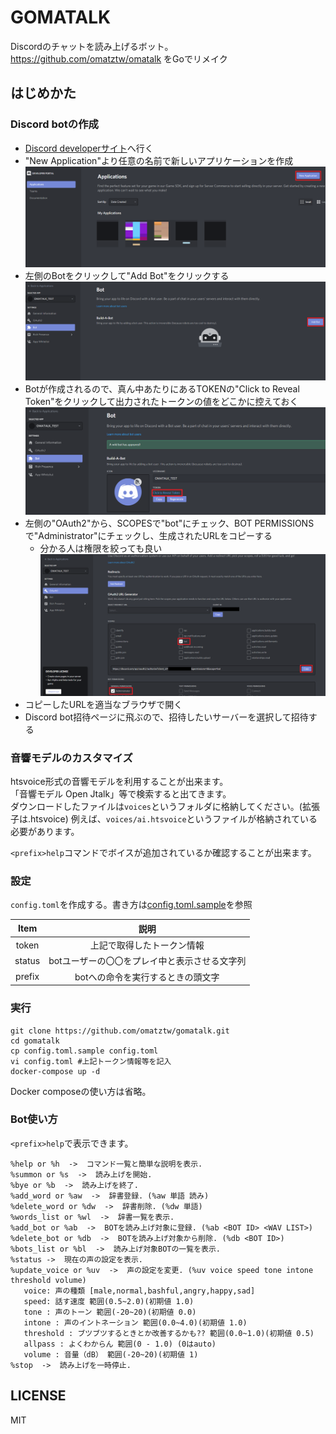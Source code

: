 # GOMATALK

Discordのチャットを読み上げるボット。  
https://github.com/omatztw/omatalk をGoでリメイク

## はじめかた

### Discord botの作成

* [Discord developerサイト](https://discord.com/developers/applications)へ行く
* "New Application"より任意の名前で新しいアプリケーションを作成
![New app](img/newapp.png)
* 左側のBotをクリックして"Add Bot"をクリックする
![Add bot](img/addbot.png)
* Botが作成されるので、真ん中あたりにあるTOKENの"Click to Reveal Token"をクリックして出力されたトークンの値をどこかに控えておく
![Token](img/token.png)
* 左側の"OAuth2"から、SCOPESで"bot"にチェック、BOT PERMISSIONSで"Administrator"にチェックし、生成されたURLをコピーする
  * 分かる人は権限を絞っても良い
![OAuth](img/oauth.png)
* コピーしたURLを適当なブラウザで開く
* Discord bot招待ページに飛ぶので、招待したいサーバーを選択して招待する

### 音響モデルのカスタマイズ

htsvoice形式の音響モデルを利用することが出来ます。   
「音響モデル Open Jtalk」等で検索すると出てきます。  
ダウンロードしたファイルは`voices`というフォルダに格納してください。(拡張子は.htsvoice)
例えば、`voices/ai.htsvoice`というファイルが格納されている必要があります。  

`<prefix>help`コマンドでボイスが追加されているか確認することが出来ます。

### 設定

`config.toml`を作成する。書き方は[config.toml.sample](config.toml.sample)を参照

|Item|説明|
|:--:|:--:|
|token|上記で取得したトークン情報|
|status|botユーザーの〇〇をプレイ中と表示させる文字列|
|prefix|botへの命令を実行するときの頭文字|

### 実行

```
git clone https://github.com/omatztw/gomatalk.git
cd gomatalk
cp config.toml.sample config.toml
vi config.toml #上記トークン情報等を記入
docker-compose up -d
```

Docker composeの使い方は省略。

### Bot使い方

`<prefix>help`で表示できます。

```
%help or %h  ->  コマンド一覧と簡単な説明を表示.
%summon or %s  ->  読み上げを開始.
%bye or %b  ->  読み上げを終了.
%add_word or %aw  ->  辞書登録. (%aw 単語 読み)
%delete_word or %dw  ->  辞書削除. (%dw 単語)
%words_list or %wl  ->  辞書一覧を表示.
%add_bot or %ab  ->  BOTを読み上げ対象に登録. (%ab <BOT ID> <WAV LIST>)
%delete_bot or %db  ->  BOTを読み上げ対象から削除. (%db <BOT ID>)
%bots_list or %bl  ->  読み上げ対象BOTの一覧を表示.
%status ->  現在の声の設定を表示.
%update_voice or %uv  ->  声の設定を変更. (%uv voice speed tone intone threshold volume)
   voice: 声の種類 [male,normal,bashful,angry,happy,sad]
   speed: 話す速度 範囲(0.5~2.0)(初期値 1.0) 
   tone : 声のトーン 範囲(-20~20)(初期値 0.0) 
   intone : 声のイントネーション 範囲(0.0~4.0)(初期値 1.0) 
   threshold : ブツブツするときとか改善するかも?? 範囲(0.0~1.0)(初期値 0.5) 
   allpass : よくわからん 範囲(0 - 1.0) (0はauto)  
   volume : 音量（dB） 範囲(-20~20)(初期値 1) 
%stop  ->  読み上げを一時停止.
```

## LICENSE

MIT

